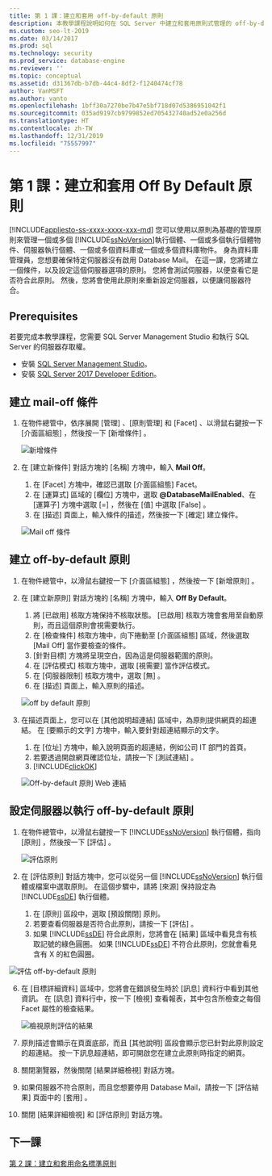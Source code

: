 ```yaml
---
title: 第 1 課：建立和套用 off-by-default 原則
description: 本教學課程說明如何在 SQL Server 中建立和套用原則式管理的 off-by-default 原則。
ms.custom: seo-lt-2019
ms.date: 03/14/2017
ms.prod: sql
ms.technology: security
ms.prod_service: database-engine
ms.reviewer: ''
ms.topic: conceptual
ms.assetid: d31367db-b7db-44c4-8df2-f1240474cf78
author: VanMSFT
ms.author: vanto
ms.openlocfilehash: 1bff30a7270be7b47e5bf718d07d5386951042f1
ms.sourcegitcommit: 035ad9197cb9799852ed705432740ad52e0a256d
ms.translationtype: HT
ms.contentlocale: zh-TW
ms.lasthandoff: 12/31/2019
ms.locfileid: "75557997"
---
```

# <a name="lesson-1-create-and-apply-an-off-by-default-policy"></a>第 1 課：建立和套用 Off By Default 原則
[!INCLUDE[appliesto-ss-xxxx-xxxx-xxx-md](../../includes/appliesto-ss-xxxx-xxxx-xxx-md.md)]
您可以使用以原則為基礎的管理原則來管理一個或多個 [!INCLUDE[ssNoVersion](../../includes/ssnoversion-md.md)]執行個體、一個或多個執行個體物件、伺服器執行個體、一個或多個資料庫或一個或多個資料庫物件。 身為資料庫管理員，您想要確保特定伺服器沒有啟用 Database Mail。 在這一課，您將建立一個條件，以及設定這個伺服器選項的原則。 您將會測試伺服器，以便查看它是否符合此原則。 然後，您將會使用此原則來重新設定伺服器，以便讓伺服器符合。  

## <a name="prerequisites"></a>Prerequisites
若要完成本教學課程，您需要 SQL Server Management Studio 和執行 SQL Server 的伺服器存取權。 

- 安裝 [SQL Server Management Studio](https://docs.microsoft.com/sql/ssms/download-sql-server-management-studio-ssms)。
- 安裝 [SQL Server 2017 Developer Edition](https://www.microsoft.com/sql-server/sql-server-downloads)。
  
## <a name="create-the-mail-off-condition"></a>建立 mail-off 條件

1.  在物件總管中，依序展開 [管理]  、[原則管理]  和 [Facet]  、以滑鼠右鍵按一下 [介面區組態]  ，然後按一下 [新增條件]  。  

    ![新增條件](Media/lesson-1-create-and-apply-an-off-by-default-policy/new-surface-area-condition.png)
  
2.  在 [建立新條件]  對話方塊的 [名稱]  方塊中，輸入 **Mail Off**。   
    1. 在 [Facet]  方塊中，確認已選取 [介面區組態]  Facet。
    1. 在 [運算式]  區域的 [欄位]  方塊中，選取 **\@DatabaseMailEnabled**、在 [運算子]  方塊中選取 [=]  ，然後在 [值]  中選取 [False]  。  
    1. 在 [描述]  頁面上，輸入條件的描述，然後按一下 [確定]  建立條件。  

    ![Mail off 條件](Media/lesson-1-create-and-apply-an-off-by-default-policy/mail-off-condition.png) 
  
## <a name="create-the-off-by-default-policy"></a>建立 off-by-default 原則  
  
1.  在物件總管中，以滑鼠右鍵按一下 [介面區組態]  ，然後按一下 [新增原則]  。  
  
2.  在 [建立新原則]  對話方塊的 [名稱]  方塊中，輸入 **Off By Default**。 
    1. 將 [已啟用]  核取方塊保持不核取狀態。 [已啟用]  核取方塊會套用至自動原則，而且這個原則會視需要執行。
    1. 在 [檢查條件]  核取方塊中，向下捲動至 [介面區組態]  區域，然後選取 [Mail Off]  當作要檢查的條件。
    1. [針對目標]  方塊將呈現空白，因為這是伺服器範圍的原則。 
    1. 在 [評估模式]  核取方塊中，選取 [視需要]  當作評估模式。
    1. 在 [伺服器限制]  核取方塊中，選取 [無]  。
    1. 在 [描述]  頁面上，輸入原則的描述。  

    ![off by default 原則](Media/lesson-1-create-and-apply-an-off-by-default-policy/off-by-default-policy.png)
  
9. 在描述頁面上，您可以在 [其他說明超連結]  區域中，為原則提供網頁的超連結。 在 [要顯示的文字]  方塊中，輸入要針對超連結顯示的文字。
    1. 在 [位址]  方塊中，輸入說明頁面的超連結，例如公司 IT 部門的首頁。
    1. 若要透過開啟網頁確認位址，請按一下 [測試連結]  。
    1. [!INCLUDE[clickOK](../../includes/clickok-md.md)]  

    ![Off-by-default 原則 Web 連結](Media/lesson-1-create-and-apply-an-off-by-default-policy/off-by-default-policy-web-link.png)


## <a name="configure-server-to-run-off-by-default-policy"></a>設定伺服器以執行 off-by-default 原則 

1.  在物件總管中，以滑鼠右鍵按一下 [!INCLUDE[ssNoVersion](../../includes/ssnoversion-md.md)] 執行個體，指向 [原則]  ，然後按一下 [評估]  。  

    ![評估原則](Media/lesson-1-create-and-apply-an-off-by-default-policy/evaluate-policy.png)
  
2.  在 [評估原則]  對話方塊中，您可以從另一個 [!INCLUDE[ssNoVersion](../../includes/ssnoversion-md.md)] 執行個體或檔案中選取原則。 在這個步驟中，請將 [來源]  保持設定為 [!INCLUDE[ssDE](../../includes/ssde-md.md)] 執行個體。  
    1. 在 [原則]  區段中，選取 [預設關閉]  原則。
    1. 若要查看伺服器是否符合此原則，請按一下 [評估]  。
    1. 如果 [!INCLUDE[ssDE](../../includes/ssde-md.md)] 符合此原則，您將會在 [結果]  區域中看見含有核取記號的綠色圓圈。 如果 [!INCLUDE[ssDE](../../includes/ssde-md.md)] 不符合此原則，您就會看見含有 X 的紅色圓圈。 

   ![評估 off-by-default 原則](Media/lesson-1-create-and-apply-an-off-by-default-policy/evaluate-off-by-default-policy.png)

  
6.  在 [目標詳細資料]  區域中，您將會在錯誤發生時於 [訊息]  資料行中看到其他資訊。 在 [訊息]  資料行中，按一下 [檢視]  查看報表，其中包含所檢查之每個 Facet 屬性的檢查結果。 

    ![檢視原則評估的結果](Media/lesson-1-create-and-apply-an-off-by-default-policy/view-results-of-policy-evaluation.png)
  
7.  原則描述會顯示在頁面底部，而且 [其他說明]  區段會顯示您已針對此原則設定的超連結。 按一下訊息超連結，即可開啟您在建立此原則時指定的網頁。   

1.  關閉瀏覽器，然後關閉 [結果詳細檢視]  對話方塊。  

1. 如果伺服器不符合原則，而且您想要停用 Database Mail，請按一下 [評估結果]  頁面中的 [套用]  。  
  
10. 關閉 [結果詳細檢視]  和 [評估原則]  對話方塊。   

   
## <a name="next-lesson"></a>下一課  
[第 2 課：建立和套用命名標準原則](../../relational-databases/policy-based-management/lesson-2-create-and-apply-a-naming-standards-policy.md)  
  
  
  
